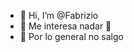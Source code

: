 - 👋 Hi, I’m @Fabrizio
- 👀 Me interesa nadar 🤿
- 🌱 Por lo general no salgo

<!---
VFZambrana/VFZambrana is a ✨ special ✨ repository because its `README.md` (this file) appears on your GitHub profile.
You can click the Preview link to take a look at your changes.
--->

